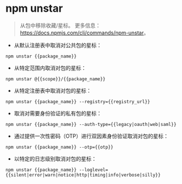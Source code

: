 # npm unstar

> 从包中移除收藏/星标。
> 更多信息：<https://docs.npmjs.com/cli/commands/npm-unstar>。

- 从默认注册表中取消对公共包的星标：

`npm unstar {{package_name}}`

- 从特定范围内取消对包的星标：

`npm unstar @{{scope}}/{{package_name}}`

- 从特定注册表中取消对包的星标：

`npm unstar {{package_name}} --registry={{registry_url}}`

- 取消对需要身份验证的私有包的星标：

`npm unstar {{package_name}} --auth-type={{legacy|oauth|web|saml}}`

- 通过提供一次性密码（OTP）进行双因素身份验证取消对包的星标：

`npm unstar {{package_name}} --otp={{otp}}`

- 以特定的日志级别取消对包的星标：

`npm unstar {{package_name}} --loglevel={{silent|error|warn|notice|http|timing|info|verbose|silly}}`